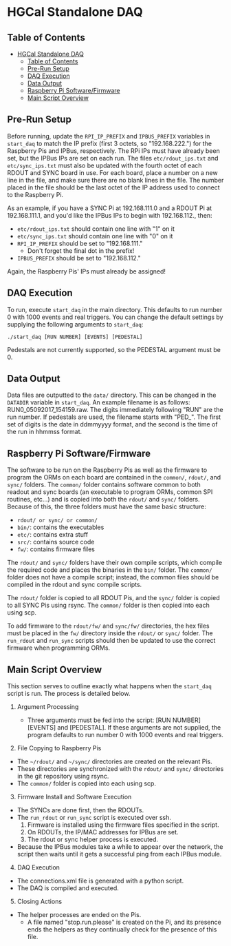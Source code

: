 # HGCal Standalone DAQ

## Table of Contents
* [HGCal Standalone DAQ](#hgcal-standalone-daq)
  * [Table of Contents](#table-of-contents)
  * [Pre-Run Setup](#pre-run-setup)
  * [DAQ Execution](#daq-execution)
  * [Data Output](#data-output)
  * [Raspberry Pi Software/Firmware](#raspberry-pi-softwarefirmware)
  * [Main Script Overview](#main-script-overview)


## Pre-Run Setup
Before running, update the `RPI_IP_PREFIX` and `IPBUS_PREFIX` variables in `start_daq` to match the IP prefix (first 3 octets, so "192.168.222.") for the Raspberry Pis and IPBus, respectively. The RPi IPs must have already been set, but the IPBus IPs are set on each run. The files `etc/rdout_ips.txt` and `etc/sync_ips.txt` must also be updated with the fourth octet of each RDOUT and SYNC board in use. For each board, place a number on a new line in the file, and make sure there are no blank lines in the file. The number placed in the file should be the last octet of the IP address used to connect to the Raspberry Pi.

As an example, if you have a SYNC Pi at 192.168.111.0 and a RDOUT Pi at 192.168.111.1, and you'd like the IPBus IPs to begin with 192.168.112., then:
* `etc/rdout_ips.txt` should contain one line with "1" on it
* `etc/sync_ips.txt` should contain one line with "0" on it
* `RPI_IP_PREFIX` should be set to "192.168.111."
  * Don't forget the final dot in the prefix!
* `IPBUS_PREFIX` should be set to "192.168.112."

Again, the Raspberry Pis' IPs must already be assigned!


## DAQ Execution
To run, execute `start_daq` in the main directory. This defaults to run number 0 with 1000 events and real triggers. You can change the default settings by supplying the following arguments to `start_daq`:
```
./start_daq [RUN NUMBER] [EVENTS] [PEDESTAL]
```
Pedestals are not currently supported, so the PEDESTAL argument must be 0.


## Data Output
Data files are outputted to the `data/` directory. This can be changed in the `DATADIR` variable in `start_daq`. An example filename is as follows: RUN0_05092017_154159.raw. The digits immediately following "RUN" are the run number. If pedestals are used, the filename starts with "PED\_". The first set of digits is the date in ddmmyyyy format, and the second is the time of the run in hhmmss format.


## Raspberry Pi Software/Firmware
The software to be run on the Raspberry Pis as well as the firmware to program the ORMs on each board are contained in the `common/`, `rdout/`, and `sync/` folders. The `common/` folder contains software common to both readout and sync boards (an executable to program ORMs, common SPI routines, etc...) and is copied into both the `rdout/` and `sync/` folders. Because of this, the three folders must have the same basic structure:
* `rdout/ or sync/ or common/`
 * `bin/`: contains the executables
 * `etc/`: contains extra stuff
 * `src/`: contains source code
 * `fw/`: contains firmware files

The `rdout/` and `sync/` folders have their own compile scripts, which compile the required code and places the binaries in the `bin/` folder. The `common/` folder does not have a compile script; instead, the common files should be compiled in the rdout and sync compile scripts.

The `rdout/` folder is copied to all RDOUT  Pis, and the `sync/` folder is copied to all SYNC Pis using rsync. The `common/` folder is then copied into each using scp.

To add firmware to the `rdout/fw/` and `sync/fw/` directories, the hex files must be placed in the `fw/` directory inside the `rdout/` or `sync/` folder. The `run_rdout` and `run_sync` scripts should then be updated to use the correct firmware when programming ORMs.


## Main Script Overview
This section serves to outline exactly what happens when the `start_daq` script is run. The process is detailed below.

1. Argument Processing
    * Three arguments must be fed into the script: [RUN NUMBER] [EVENTS] and [PEDESTAL]. If these arguments are not supplied, the program defaults to run number 0 with 1000 events and real triggers.

2. File Copying to Raspberry Pis
  * The `~/rdout/` and `~/sync/` directories are created on the relevant Pis.
  * These directories are synchronized with the `rdout/` and `sync/` directories in the git repository using rsync.
  * The `common/` folder is copied into each using scp.
3. Firmware Install and Software Execution
  * The SYNCs are done first, then the RDOUTs.
  * The `run_rdout` or `run_sync` script is executed over ssh.
    1. Firmware is installed using the firmware files specified in the script.
    2. On RDOUTs, the IP/MAC addresses for IPBus are set.
    3. The rdout or sync helper process is executed.
  * Because the IPBus modules take a while to appear over the network, the script then waits until it gets a successful ping from each IPBus module.
4. DAQ Execution
  * The connections.xml file is generated with a python script.
  * The DAQ is compiled and executed.
5. Closing Actions
  * The helper processes are ended on the Pis.
    * A file named "stop.run.please" is created on the Pi, and its presence ends the helpers as they continually check for the presence of this file.
